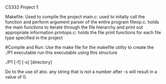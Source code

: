 CS332 Project 1:

Makefile: Used to compile the project
main.c: used to initally call the function and perform argument parser of the entire program
fileop.c: holds the main functions to iterate through the file hierarchy and print out appropriate information
printops.c: holds the file print functions for each file type specified in the project

#Compile and Run:
Use the make file for the makefile utility to create the ./P1 executable
run this executable using this structure

./P1 [-f] <string to search> [-s] <minimum number of bytes> [directory]

Do to the use of atoi. any string that is not a number after -s will result in a value of 0.